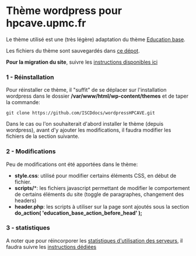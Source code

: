 # Thème wordpress pour hpcave.upmc.fr
Le thème utilisé est une (très légère) adaptation du thème [Education base](https://fr.wordpress.org/themes/education-base/).

Les fichiers du thème sont sauvegardés dans [ce dépot](https://github.com/ISCDdocs/wordpressHPCAVE).

**Pour la migration du site**, suivre les [instructions disponibles ici](/docs/iscdupmc/migration.md)

### 1 - Réinstallation
Pour réinstaller ce thème, il "suffit" de se déplacer sur l'installation wordpress dans le dossier **/var/www/html/wp-content/themes** et de taper la commande:
```
git clone https://github.com/ISCDdocs/wordpressHPCAVE.git
```
Dans le cas ou l'on souhaiterait d'abord installer le thème (depuis wordpress), avant d'y ajouter les modifications, il faudra modifier les fichiers de la section suivante.


### 2 - Modifications
Peu de modifications ont été apportées dans le thème:
* **style.css**: utilisé pour modifier certains éléments CSS, en début de fichier.
* **scripts/***: les fichiers javascript permettant de modifier le comportement de certains éléments du site (toggle de paragraphes, changement des headers)
* **header.php**: les scripts à utiliser sur la page sont ajoutés sous la section __do_action( 'education_base_action_before_head' );__

### 3 - statistiques
A noter que pour réincorporer les [statistiques d'utilisation des serveurs](http://hpcave.upmc.fr/index.php/resources/status/), il faudra suivre les [instructions dédiées](statistics.md)
